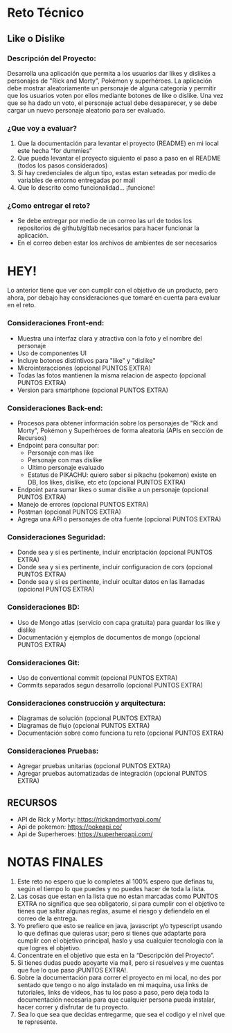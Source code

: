 # Reto Técnico 

## Like o Dislike

### Descripción del Proyecto:
Desarrolla una aplicación que permita a los usuarios dar likes y dislikes a personajes de "Rick and Morty", Pokémon y superhéroes. La aplicación debe mostrar aleatoriamente un personaje de alguna categoría y permitir que los usuarios voten por ellos mediante botones de like o dislike. Una vez que se ha dado un voto, el personaje actual debe desaparecer, y se debe cargar un nuevo personaje aleatorio para ser evaluado.

### ¿Que voy a evaluar?
1. Que la documentación para levantar el proyecto (README) en mi local este hecha “for dummies”
2. Que pueda levantar el proyecto siguiento el paso a paso en el README (todos los pasos considerados)
3. Si hay credenciales de algun tipo, estas estan seteadas por medio de variables de entorno entregadas por mail
4. Que lo descrito como funcionalidad… ¡funcione!

### ¿Como entregar el reto?
- Se debe entregar por medio de un correo las url de todos los repositorios de github/gitlab necesarios para hacer funcionar la aplicación.
- En el correo deben estar los archivos de ambientes de ser necesarios

# HEY!
Lo anterior tiene que ver con cumplir con el objetivo de un producto, pero ahora, por debajo hay consideraciones que tomaré en cuenta para evaluar en el reto.

### Consideraciones Front-end:
- Muestra una interfaz clara y atractiva con la foto y el nombre del personaje
- Uso de componentes UI
- Incluye botones distintivos para "like" y "dislike"
- Microinteracciones (opcional PUNTOS EXTRA)
- Todas las fotos mantienen la misma relacion de aspecto (opcional PUNTOS EXTRA)
- Version para smartphone (opcional PUNTOS EXTRA)

### Consideraciones Back-end:
- Procesos para obtener información sobre los personajes de "Rick and Morty", Pokémon y Superhéroes de forma aleatoria (APIs en sección de Recursos)
- Endpoint para consultar por:
    - Personaje con mas like
    - Personaje con mas dislike
    - Ultimo personaje evaluado
    - Estatus de PIKACHU: quiero saber si pikachu (pokemon) existe en DB, los likes, dislike, etc etc (opcional PUNTOS EXTRA)
- Endpoint para sumar likes o sumar dislike a un personaje (opcional PUNTOS EXTRA)
- Manejo de errores (opcional PUNTOS EXTRA)
- Postman (opcional PUNTOS EXTRA)
- Agrega una API o personajes de otra fuente (opcional PUNTOS EXTRA)

### Consideraciones Seguridad:
- Donde sea y si es pertinente, incluir encriptación  (opcional PUNTOS EXTRA)
- Donde sea y si es pertinente, incluir configuracion de cors  (opcional PUNTOS EXTRA)
- Donde sea y si es pertinente, incluir ocultar datos en las llamadas  (opcional PUNTOS EXTRA)

### Consideraciones BD:
- Uso de Mongo atlas (servicio con capa gratuita) para guardar los like y dislike
- Documentación y ejemplos de documentos de mongo (opcional PUNTOS EXTRA)

### Consideraciones Git:
- Uso de conventional commit (opcional PUNTOS EXTRA)
- Commits separados segun desarrollo (opcional PUNTOS EXTRA)

### Consideraciones construcción y arquitectura:
- Diagramas de solución (opcional PUNTOS EXTRA)
- Diagramas de flujo (opcional PUNTOS EXTRA)
- Documentación sobre como funciona tu reto (opcional PUNTOS EXTRA)

### Consideraciones Pruebas:
- Agregar pruebas unitarias (opcional PUNTOS EXTRA)
- Agregar pruebas automatizadas de integración (opcional PUNTOS EXTRA)

## RECURSOS
- API de Rick y Morty: https://rickandmortyapi.com/
- Api de pokemon: https://pokeapi.co/
- Api de Superheroes: https://superheroapi.com/

# NOTAS FINALES
1. Este reto no espero que lo completes al 100% espero que definas tu, según el tiempo lo que puedes y no puedes hacer de toda la lista.
2. Las cosas que estan en la lista que no estan marcadas como PUNTOS EXTRA no significa que sea obligatorio, si para cumplir con el objetivo te tienes que saltar algunas reglas, asume el riesgo y defiendelo en el correo de la entrega.
3. Yo prefiero que esto se realice en java, javascript y/o typescript usando lo que definas que quieras usar; pero si tienes que adaptarte para cumplir con el objetivo principal, haslo y usa cualquier tecnologia con la que logres el objetivo.
4. Concentrate en el objetivo que esta en la “Descripción del Proyecto”.
5. Si tienes dudas puedo apoyarte via mail, pero si resuelves y me cuentas que fue lo que paso ¡PUNTOS EXTRA!.
6. Sobre la documentación para correr el proyecto en mi local, no des por sentado que tengo o no algo instalado en mi maquina, usa links de tutoriales, links de videos, has tu los paso a paso, pero deja toda la documentación necesaria para que cualquier persona pueda instalar, hacer correr y disfrutar de tu proyecto.
7. Sea lo que sea que decidas entregarme, que sea el codigo y el nivel que te represente.

